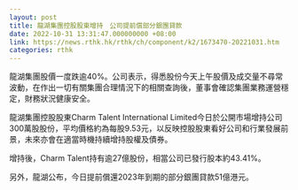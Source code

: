 ```yaml
---
layout: post
title: 龍湖集團控股股東增持　公司提前償部分銀團貸款
date: 2022-10-31 13:31:47.000000000 +08:00
link: https://news.rthk.hk/rthk/ch/component/k2/1673470-20221031.htm
categories: rthk
---
```


龍湖集團股價一度跌逾40%。公司表示，得悉股份今天上午股價及成交量不尋常波動，在作出一切有關集團合理情況下的相關查詢後，董事會確認集團業務運營穩定，財務狀況健康安全。

龍湖集團控股股東Charm Talent International Limited今日於公開市場增持公司300萬股股份，平均價格約為每股9.53元，以反映控股股東看好公司和行業發展前景，未來亦會在適當時機持續增持股權及債券。

增持後，Charm Talent持有逾27億股份，相當公司已發行股本約43.41%。

另外，龍湖公布，今日提前償還2023年到期的部分銀團貸款51億港元。
